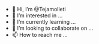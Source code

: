 - 👋 Hi, I’m @Tejamolleti
- 👀 I’m interested in ...
- 🌱 I’m currently learning ...
- 💞️ I’m looking to collaborate on ...
- 📫 How to reach me ...

<!---
Tejamolleti/Tejamolleti is a ✨ special ✨ repository because its `README.md` (this file) appears on your GitHub profile.
You can click the Preview link to take a look at your changes.
--->
